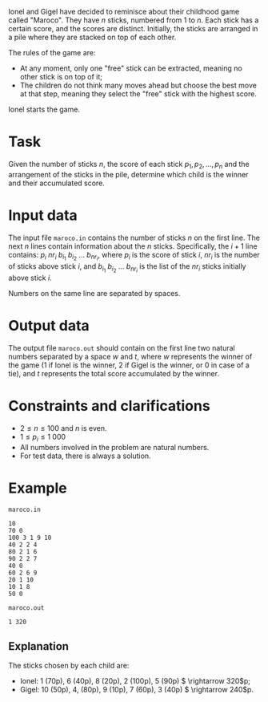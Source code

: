 Ionel and Gigel have decided to reminisce about their childhood game called "Maroco". They have $n$ sticks, numbered from $1$ to $n$. Each stick has a certain score, and the scores are distinct. Initially, the sticks are arranged in a pile where they are stacked on top of each other.

The rules of the game are:
- At any moment, only one "free" stick can be extracted, meaning no other stick is on top of it;
- The children do not think many moves ahead but choose the best move at that step, meaning they select the "free" stick with the highest score.

Ionel starts the game.

# Task

Given the number of sticks $n$, the score of each stick $p_1, p_2, \dots, p_n$ and the arrangement of the sticks in the pile, determine which child is the winner and their accumulated score.

# Input data

The input file `maroco.in` contains the number of sticks $n$ on the first line. The next $n$ lines contain information about the $n$ sticks. Specifically, the $i+1$ line contains: $p_i\ nr_i\ b_{i_1}\ b_{i_2}\ \dots\ b_{nr_i}$, where $p_i$ is the score of stick $i$, $nr_i$ is the number of sticks above stick $i$, and $b_{i_1}\ b_{i_2}\ \dots\ b_{nr_i}$ is the list of the $nr_i$ sticks initially above stick $i$.

Numbers on the same line are separated by spaces.

# Output data

The output file `maroco.out` should contain on the first line two natural numbers separated by a space $w$ and $t$, where $w$ represents the winner of the game ($1$ if Ionel is the winner, $2$ if Gigel is the winner, or $0$ in case of a tie), and $t$ represents the total score accumulated by the winner.

# Constraints and clarifications

* $2 \leq n \leq 100$ and $n$ is even.
* $1 \leq p_i \leq 1\ 000$
* All numbers involved in the problem are natural numbers.
* For test data, there is always a solution.

# Example

`maroco.in`
```
10
70 0
100 3 1 9 10 
40 2 2 4
80 2 1 6
90 2 2 7
40 0
60 2 6 9
20 1 10
10 1 8
50 0
```

`maroco.out`
```
1 320
```

## Explanation

The sticks chosen by each child are:
* Ionel: $1$ ($70$p), $6$ ($40$p), $8$ ($20$p), $2$ ($100$p), $5$ ($90$p) $ \rightarrow 320$p;
* Gigel: $10$ ($50$p), $4$, ($80$p), $9$ ($10$p), $7$ ($60$p), $3$ ($40$p) $ \rightarrow 240$p.